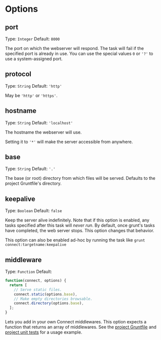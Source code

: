 # Options

## port
Type: `Integer`
Default: `8000`

The port on which the webserver will respond. The task will fail if the specified port is already in use. You can use the special values `0` or `'?'` to use a system-assigned port.

## protocol
Type: `String`
Default: `'http'`

May be `'http'` or `'https'`.

## hostname
Type: `String`
Default: `'localhost'`

The hostname the webserver will use.

Setting it to `'*'` will make the server accessible from anywhere.

## base
Type: `String`
Default: `'.'`

The base (or root) directory from which files will be served. Defaults to the project Gruntfile's directory.

## keepalive
Type: `Boolean`
Default: `false`

Keep the server alive indefinitely. Note that if this option is enabled, any tasks specified after this task will _never run_. By default, once grunt's tasks have completed, the web server stops. This option changes that behavior.

This option can also be enabled ad-hoc by running the task like `grunt connect:targetname:keepalive`

## middleware
Type: `Function`
Default:

```js
function(connect, options) {
  return [
    // Serve static files.
    connect.static(options.base),
    // Make empty directories browsable.
    connect.directory(options.base),
  ];
}
```

Lets you add in your own Connect middlewares. This option expects a function that returns an array of middlewares. See the [project Gruntfile][] and [project unit tests][] for a usage example.

[project Gruntfile]: Gruntfile.js
[project unit tests]: test/connect_test.js
